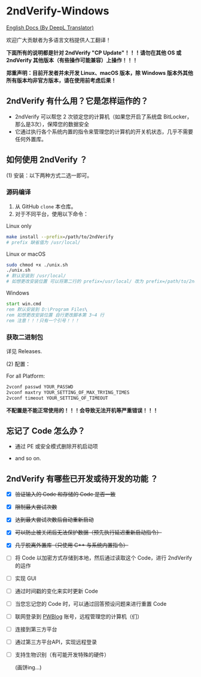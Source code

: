 # 2ndVerify-Windows

<!-- [繁體中文版本 (By Bing Microsoft Translator)](https://github.com/PixelWine/2ndVerify-Windows/blob/main/README_T.md) -->

[English Docs (By DeepL Translator)](https://github.com/PixelWine/2ndVerify-Windows/blob/main/README_EN.md)

欢迎广大贡献者为多语言文档提供人工翻译！

**下面所有的说明都是针对 2ndVerify "CP Update"！！！请勿在其他 OS 或 2ndVerify 其他版本（有些操作可能兼容）上操作！！！**

**郑重声明：目前开发者并未开发 Linux、macOS 版本，除 Windows 版本外其他所有版本均非官方版本，请在使用前考虑后果！**


## 2ndVerify 有什么用？它是怎样运作的？

- 2ndVerify 可以帮您 2 次锁定您的计算机（如果您开启了系统盘 BitLocker，那么是3次），保障您的数据安全
- 它通过执行各个系统内置的指令来管理您的计算机的开关机状态，几乎不需要任何外置库。

## 如何使用 2ndVerify ？

(1) 安装：以下两种方式二选一即可。

### 源码编译

<!-- 1. 更改 2ndVerify.generic.cpp 第3、4行 const 变量，释义见下。
2. 编译 2ndVerify.generic.cpp。
3. 将编译后的二进制文件加入开机启动项
4. Enjoy~
-->
1. 从 GitHub `clone` 本仓库。
2. 对于不同平台，使用以下命令：

Linux only

```bash
make install --prefix=/path/to/2ndVerify
# prefix 缺省值为 /usr/local/
```

Linux or macOS

```bash
sudo chmod +x ./unix.sh
./unix.sh
# 默认安装到 /usr/local/
# 如想更改安装位置 可以将第二行的 prefix=/usr/local/ 改为 prefix=/path/to/2ndVerify
```

Windows

```cmd
start win.cmd
rem 默认安装到 D:\Program Files\
rem 如想更改安装位置 自行更改脚本第 3~4 行
rem 注意！！！只有一个引号！！！
```


### 获取二进制包
详见 Releases.

(2) 配置：

For all Platform:

```sh
2vconf passwd YOUR_PASSWD
2vconf maxtry YOUR_SETTING_OF_MAX_TRYING_TIMES
2vconf timeout YOUR_SETTING_OF_TIMEOUT
```

**不配置是不能正常使用的！！！会导致无法开机等严重错误！！！**
<!--
## 备注：CONST变量含义

Line 3: 

```cpp
const int maxWrongTimes
```

默认值：3

含义：最多尝试次数

调用：在```checkWrongMax() ```函数中有调用

重要性：不建议增加，可以减少或不修改

Line 4: 

```cpp
const string secode
```

默认值：DEFAULT_CODE@

含义：密码

调用：在```isRightCode() ```函数中有调用

重要性：⭐推荐修改

-->

## 忘记了 Code 怎么办？

- 通过 PE 或安全模式删除开机启动项
<!-- - 通过特殊手段将 Save2ndVerify.bat 传入电脑 开机**眼疾手快地**执行该文件 即可解除***当时***的 2ndVerify 限制 -->
- and so on.


## 2ndVerify 有哪些已开发或待开发的功能 ？

- [x] <del>验证输入的 Code 和存储的 Code 是否一致</del>

- [x] <del>限制最大尝试次数</del>

- [x] <del>达到最大尝试次数后自动重新启动</del>

- [x] <del>可以防止被关闭后无法保护数据（预先执行延迟重新启动指令）</del>

- [x] <del>几乎脱离外置库（只使用 C++ 与系统内置指令）</del>

- [ ] 将 Code 以加密方式存储到本地，然后通过读取这个 Code，进行 2ndVerify 的运作

- [ ] 实现 GUI

- [ ] 通过时间戳的变化来实时更新 Code

- [ ] 当您忘记您的 Code 时，可以通过回答预设问题来进行重置 Code

- [ ] 联网登录到 [PWBlog](https://ericliuhy.com) 账号，远程管理您的计算机（们）

- [ ] 连接到第三方平台

- [ ] 通过第三方平台API，实现远程登录

- [ ] 支持生物识别（有可能开发特殊的硬件）

  (画饼ing...)
